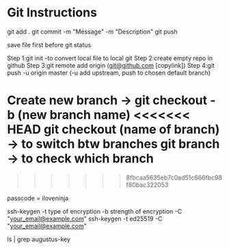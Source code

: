 # Git Instructions

git add .
git commit -m "Message" -m "Description"
git push

save file first before 
git status 

Step 1:git init -to convert local file to local git
Step 2:create empty repo in github
Step 3:git remote add origin (git@github.com [copylink])
Step 4:git push -u origin master (-u add upstream, push to chosen default branch)

Create new branch -> git checkout -b (new branch name)
<<<<<<< HEAD
git checkout (name of branch) -> to switch btw branches
git branch -> to check which branch
=======
>>>>>>> 8fbcaa5635eb7c0ad51c666fbc98f80bac322053

passcode = iloveninja

ssh-keygen -t type of encryption -b strength of encryption -C "your_email@example.com"
ssh-keygen -t ed25519 -C "your_email@example.com"

ls | grep augustus-key
